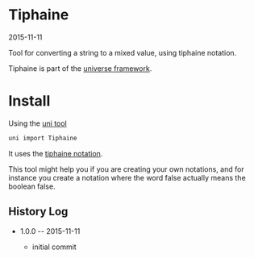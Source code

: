 Tiphaine
=============
2015-11-11




Tool for converting a string to a mixed value, using tiphaine notation.

Tiphaine is part of the [universe framework](https://github.com/karayabin/universe-snapshot).




Install
=============


Using the [uni tool](https://github.com/lingtalfi/universe-naive-importer)
```bash
uni import Tiphaine
```



It uses the [tiphaine notation](https://github.com/lingtalfi/Tiphaine/blob/master/notation.tiphaine.eng.md).

This tool might help you if you are creating your own notations, and for instance you create a notation 
where the word false actually means the boolean false.







History Log
------------------
    
- 1.0.0 -- 2015-11-11

    - initial commit
    
    





